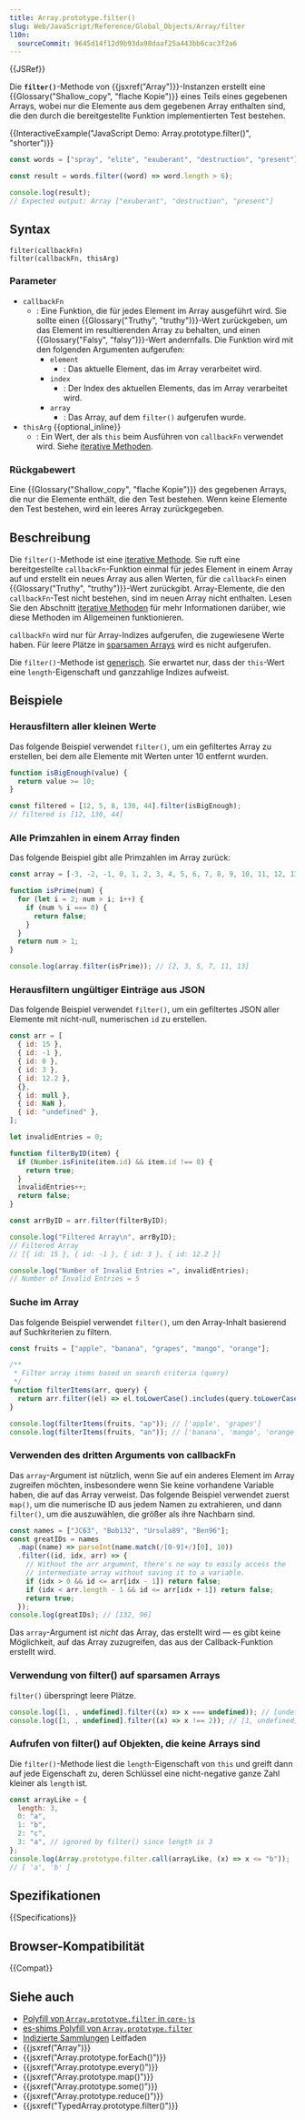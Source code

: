 ```yaml
---
title: Array.prototype.filter()
slug: Web/JavaScript/Reference/Global_Objects/Array/filter
l10n:
  sourceCommit: 9645d14f12d9b93da98daaf25a443bb6cac3f2a6
---
```


{{JSRef}}

Die **`filter()`**-Methode von {{jsxref("Array")}}-Instanzen erstellt eine {{Glossary("Shallow_copy", "flache Kopie")}} eines Teils eines gegebenen Arrays, wobei nur die Elemente aus dem gegebenen Array enthalten sind, die den durch die bereitgestellte Funktion implementierten Test bestehen.

{{InteractiveExample("JavaScript Demo: Array.prototype.filter()", "shorter")}}

```js interactive-example
const words = ["spray", "elite", "exuberant", "destruction", "present"];

const result = words.filter((word) => word.length > 6);

console.log(result);
// Expected output: Array ["exuberant", "destruction", "present"]
```

## Syntax

```js-nolint
filter(callbackFn)
filter(callbackFn, thisArg)
```

### Parameter

- `callbackFn`
  - : Eine Funktion, die für jedes Element im Array ausgeführt wird. Sie sollte einen {{Glossary("Truthy", "truthy")}}-Wert zurückgeben, um das Element im resultierenden Array zu behalten, und einen {{Glossary("Falsy", "falsy")}}-Wert andernfalls. Die Funktion wird mit den folgenden Argumenten aufgerufen:
    - `element`
      - : Das aktuelle Element, das im Array verarbeitet wird.
    - `index`
      - : Der Index des aktuellen Elements, das im Array verarbeitet wird.
    - `array`
      - : Das Array, auf dem `filter()` aufgerufen wurde.
- `thisArg` {{optional_inline}}
  - : Ein Wert, der als `this` beim Ausführen von `callbackFn` verwendet wird. Siehe [iterative Methoden](/de/docs/Web/JavaScript/Reference/Global_Objects/Array#iterative_methods).

### Rückgabewert

Eine {{Glossary("Shallow_copy", "flache Kopie")}} des gegebenen Arrays, die nur die Elemente enthält, die den Test bestehen. Wenn keine Elemente den Test bestehen, wird ein leeres Array zurückgegeben.

## Beschreibung

Die `filter()`-Methode ist eine [iterative Methode](/de/docs/Web/JavaScript/Reference/Global_Objects/Array#iterative_methods). Sie ruft eine bereitgestellte `callbackFn`-Funktion einmal für jedes Element in einem Array auf und erstellt ein neues Array aus allen Werten, für die `callbackFn` einen {{Glossary("Truthy", "truthy")}}-Wert zurückgibt. Array-Elemente, die den `callbackFn`-Test nicht bestehen, sind im neuen Array nicht enthalten. Lesen Sie den Abschnitt [iterative Methoden](/de/docs/Web/JavaScript/Reference/Global_Objects/Array#iterative_methods) für mehr Informationen darüber, wie diese Methoden im Allgemeinen funktionieren.

`callbackFn` wird nur für Array-Indizes aufgerufen, die zugewiesene Werte haben. Für leere Plätze in [sparsamen Arrays](/de/docs/Web/JavaScript/Guide/Indexed_collections#sparse_arrays) wird es nicht aufgerufen.

Die `filter()`-Methode ist [generisch](/de/docs/Web/JavaScript/Reference/Global_Objects/Array#generic_array_methods). Sie erwartet nur, dass der `this`-Wert eine `length`-Eigenschaft und ganzzahlige Indizes aufweist.

## Beispiele

### Herausfiltern aller kleinen Werte

Das folgende Beispiel verwendet `filter()`, um ein gefiltertes Array zu erstellen, bei dem alle Elemente mit Werten unter 10 entfernt wurden.

```js
function isBigEnough(value) {
  return value >= 10;
}

const filtered = [12, 5, 8, 130, 44].filter(isBigEnough);
// filtered is [12, 130, 44]
```

### Alle Primzahlen in einem Array finden

Das folgende Beispiel gibt alle Primzahlen im Array zurück:

```js
const array = [-3, -2, -1, 0, 1, 2, 3, 4, 5, 6, 7, 8, 9, 10, 11, 12, 13];

function isPrime(num) {
  for (let i = 2; num > i; i++) {
    if (num % i === 0) {
      return false;
    }
  }
  return num > 1;
}

console.log(array.filter(isPrime)); // [2, 3, 5, 7, 11, 13]
```

### Herausfiltern ungültiger Einträge aus JSON

Das folgende Beispiel verwendet `filter()`, um ein gefiltertes JSON aller Elemente mit nicht-null, numerischen `id` zu erstellen.

```js
const arr = [
  { id: 15 },
  { id: -1 },
  { id: 0 },
  { id: 3 },
  { id: 12.2 },
  {},
  { id: null },
  { id: NaN },
  { id: "undefined" },
];

let invalidEntries = 0;

function filterByID(item) {
  if (Number.isFinite(item.id) && item.id !== 0) {
    return true;
  }
  invalidEntries++;
  return false;
}

const arrByID = arr.filter(filterByID);

console.log("Filtered Array\n", arrByID);
// Filtered Array
// [{ id: 15 }, { id: -1 }, { id: 3 }, { id: 12.2 }]

console.log("Number of Invalid Entries =", invalidEntries);
// Number of Invalid Entries = 5
```

### Suche im Array

Das folgende Beispiel verwendet `filter()`, um den Array-Inhalt basierend auf Suchkriterien zu filtern.

```js
const fruits = ["apple", "banana", "grapes", "mango", "orange"];

/**
 * Filter array items based on search criteria (query)
 */
function filterItems(arr, query) {
  return arr.filter((el) => el.toLowerCase().includes(query.toLowerCase()));
}

console.log(filterItems(fruits, "ap")); // ['apple', 'grapes']
console.log(filterItems(fruits, "an")); // ['banana', 'mango', 'orange']
```

### Verwenden des dritten Arguments von callbackFn

Das `array`-Argument ist nützlich, wenn Sie auf ein anderes Element im Array zugreifen möchten, insbesondere wenn Sie keine vorhandene Variable haben, die auf das Array verweist. Das folgende Beispiel verwendet zuerst `map()`, um die numerische ID aus jedem Namen zu extrahieren, und dann `filter()`, um die auszuwählen, die größer als ihre Nachbarn sind.

```js
const names = ["JC63", "Bob132", "Ursula89", "Ben96"];
const greatIDs = names
  .map((name) => parseInt(name.match(/[0-9]+/)[0], 10))
  .filter((id, idx, arr) => {
    // Without the arr argument, there's no way to easily access the
    // intermediate array without saving it to a variable.
    if (idx > 0 && id <= arr[idx - 1]) return false;
    if (idx < arr.length - 1 && id <= arr[idx + 1]) return false;
    return true;
  });
console.log(greatIDs); // [132, 96]
```

Das `array`-Argument ist _nicht_ das Array, das erstellt wird — es gibt keine Möglichkeit, auf das Array zuzugreifen, das aus der Callback-Funktion erstellt wird.

### Verwendung von filter() auf sparsamen Arrays

`filter()` überspringt leere Plätze.

```js
console.log([1, , undefined].filter((x) => x === undefined)); // [undefined]
console.log([1, , undefined].filter((x) => x !== 2)); // [1, undefined]
```

### Aufrufen von filter() auf Objekten, die keine Arrays sind

Die `filter()`-Methode liest die `length`-Eigenschaft von `this` und greift dann auf jede Eigenschaft zu, deren Schlüssel eine nicht-negative ganze Zahl kleiner als `length` ist.

```js
const arrayLike = {
  length: 3,
  0: "a",
  1: "b",
  2: "c",
  3: "a", // ignored by filter() since length is 3
};
console.log(Array.prototype.filter.call(arrayLike, (x) => x <= "b"));
// [ 'a', 'b' ]
```

## Spezifikationen

{{Specifications}}

## Browser-Kompatibilität

{{Compat}}

## Siehe auch

- [Polyfill von `Array.prototype.filter` in `core-js`](https://github.com/zloirock/core-js#ecmascript-array)
- [es-shims Polyfill von `Array.prototype.filter`](https://www.npmjs.com/package/array.prototype.filter)
- [Indizierte Sammlungen](/de/docs/Web/JavaScript/Guide/Indexed_collections) Leitfaden
- {{jsxref("Array")}}
- {{jsxref("Array.prototype.forEach()")}}
- {{jsxref("Array.prototype.every()")}}
- {{jsxref("Array.prototype.map()")}}
- {{jsxref("Array.prototype.some()")}}
- {{jsxref("Array.prototype.reduce()")}}
- {{jsxref("TypedArray.prototype.filter()")}}
